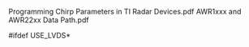 Programming Chirp Parameters in TI Radar Devices.pdf
AWR1xxx and AWR22xx Data Path.pdf

#ifdef USE_LVDS*
